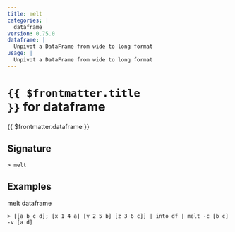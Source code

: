 ```yaml
---
title: melt
categories: |
  dataframe
version: 0.75.0
dataframe: |
  Unpivot a DataFrame from wide to long format
usage: |
  Unpivot a DataFrame from wide to long format
---
```


# <code>{{ $frontmatter.title }}</code> for dataframe

<div class='command-title'>{{ $frontmatter.dataframe }}</div>

## Signature

```> melt ```

## Examples

melt dataframe
```shell
> [[a b c d]; [x 1 4 a] [y 2 5 b] [z 3 6 c]] | into df | melt -c [b c] -v [a d]
```
